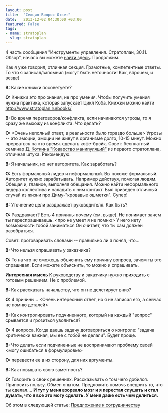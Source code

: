 ```yaml
---
layout: post
title:  "Секция Вопрос-Ответ"
date:   2013-12-02 04:30:00 +03:00
featured: False
tags: 
- name: stratoplan
  slug: stratoplan
---
```

4 часть сообщения "Инструменты управления. Стратоплан, 30.11. Обзор", начало вы можете [найти здесь](http://kavaleu.ru/blog/12-instrumenty-upravleniya-stratoplan-3011-obzor/). Продолжим.

Как я уже говорил, отличная секция. Грамотные, компетентные ответы.
То что я записал/запомнил (могут быть неточности! Как, впрочем, и везде)

**В:** Какие книжки посоветуете? 

**О:** Книжки это про знания, не про умения. Чтобы получить умения нужна практика, которая запускает Цикл Коба.
Книжки можно найти http://www.stratoplan.ru/books/<!--more-->

**В:** Во время переговоров/конфликта, если начинаются угрозы, то я сразу же выхожу из конфликта. Что делать?

**О:** <Очень неполный ответ, в реальности было гораздо больше>
Угрозы -- это эмоции, эмоции не живут в организме долго, 10-15 минут. Можно прерваться на это время. сделать кофе-брэйк.
Совет: бесплатный семинар [Д. Коткина "Коварство манипуляций"](http://www.stratoplan.ru/video/manipulation/) из первого стратоплана, отличная штука. Рекомендую.

**В:** Я начальник, но нет авторитета. Как заработать?

**О:** Есть формальный лидер и неформальный. Вы похоже формальный. Авторитет нужно зарабатывать.
Например действуя, помогая людям. Обещая и, главное, выполняя обещания.
Можно найти неформального лидера коллектива и наладить с ним контакт.
Был приведен отличный случай из жизни про Диму-"кровавые ошметки". Супер!

**В:** Уточнение цели раздражает руководителя. Как быть?

**О:** Раздражает? Есть 4 причины почему (см. выше). 
Не понимает зачем ты переспрашиваешь.
<про не умеет я не помню>
У него нету возможности тобой заниматься
Он считает, что ты сам должен разобраться.

Совет: проговаривать словами -- правильно ли я понял, что...

**В:** Что нельзя спрашивать у заказчика?

**О:** То на что не сможешь объяснить ему причину вопроса, зачем ты это спрашивал. Если можете объяснить, то можно и спрашивать.

**Интересная мысль** К руководству и заказчику нужно приходить с готовым решением. Не с проблемой.

**В:** Как рассказать начальству, что он не делегирует вниз?

**О:** 4 причины... <Очень интересный ответ, но я не записал его, а сейчас не помню деталей>

**В:** Как контролировать подчиненного, который на каждый "вопрос" срывается и грозиться уволиться?

**О:** 4 вопроса. Когда даешь задачу договориться о контроле: "задача критически важная, мы ее с тобой не делали". Будет проще.

**В:** Что делать если подчиненные не воспринимают проблему своей <могу ошибаться в формулировке>

**О:** перевести ее в их сторону, для них аргументы.

**В:** Как повышать свою заметность?

**О:** Говорить о своих решениях. Рассказывать о том чего добился. Приносить пользу. Обмен опытом.
Предложить  помочь внедрить то, что ты сделал....
**И тут у меня взорвало мозг и я перестал слушать и стал думать, что я все это могу сделать. У меня даже есть чем делиться.**

Об этом в следующей статье: [Предложение к сотрудничеству](http://kavaleu.ru/blog/19-predlozhenie-o-sotrudnichestve/)
